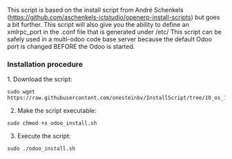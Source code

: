 This script is based on the install script from André Schenkels (https://github.com/aschenkels-ictstudio/openerp-install-scripts)
but goes a bit further. This script will also give you the ability to define an xmlrpc_port in the .conf file that is generated under /etc/
This script can be safely used in a multi-odoo code base server because the default Odoo port is changed BEFORE the Odoo is started.

<h3>Installation procedure</h3>
1. Download the script:

```
sudo wget https://raw.githubusercontent.com/onesteinbv/InstallScript/tree/10_os_18.04/odoo_install.sh
```

2. Make the script executable:

```
sudo chmod +x odoo_install.sh

```
3. Execute the script:

```
sudo ./odoo_install.sh

```
